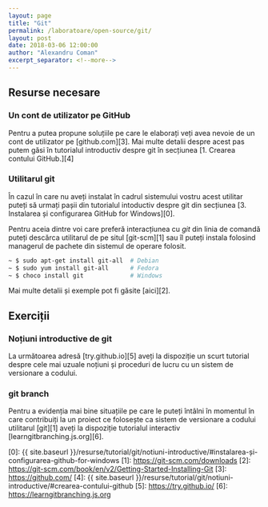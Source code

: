 ```yaml
---
layout: page
title: "Git"
permalink: /laboratoare/open-source/git/
layout: post
date: 2018-03-06 12:00:00
author: "Alexandru Coman"
excerpt_separator: <!--more-->
---
```


## Resurse necesare

### Un cont de utilizator pe GitHub

Pentru a putea propune soluțiile pe care le elaborați veți avea nevoie de un cont de utilizator pe [github.com][3].
Mai multe detalii despre acest pas putem găsi în tutorialul introductiv despre git în secțiunea [1. Crearea contului GitHub.][4]

### Utilitarul git

În cazul în care nu aveți instalat în cadrul sistemului vostru acest utilitar puteți să urmați pașii din tutorialul intoductiv despre git din secțiunea [3. Instalarea și configurarea GitHub for Windows][0].

Pentru aceia dintre voi care preferă interacțiunea cu *git* din linia de comandă puteți descărca utilitarul de pe situl [git-scm][1] sau îl puteți instala folosind managerul de pachete din sistemul de operare folosit.

```bash
~ $ sudo apt-get install git-all  # Debian
~ $ sudo yum install git-all      # Fedora
~ $ choco install git             # Windows
```
Mai multe detalii și exemple pot fi găsite [aici][2].

## Exerciții

### Noțiuni introductive de git

La următoarea adresă [try.github.io][5] aveți la dispoziție un scurt tutorial despre cele mai uzuale noțiuni și proceduri de lucru cu un sistem de versionare a codului.

### git branch

Pentru a evidenția mai bine situațiile pe care le puteți întâlni în momentul în care contribuiți la un proiect ce folosește ca sistem de versionare a codului utilitarul [git][1] aveți la dispoziție tutorialul interactiv [learngitbranching.js.org][6].


[0]: {{ site.baseurl }}/resurse/tutorial/git/notiuni-introductive/#instalarea-și-configurarea-github-for-windows
[1]: https://git-scm.com/downloads
[2]: https://git-scm.com/book/en/v2/Getting-Started-Installing-Git
[3]: https://github.com/
[4]: {{ site.baseurl }}/resurse/tutorial/git/notiuni-introductive/#crearea-contului-github
[5]: https://try.github.io/
[6]: https://learngitbranching.js.org
